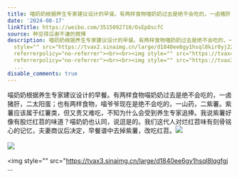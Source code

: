 ```yaml
---
title: 喵奶奶根据养生专家建议设计的早餐。有两样食物喵奶奶过去是绝不会吃的，一卤猪肝，二太阳蛋；也有两样食物，喵爷爷现在是绝不会吃的，一山药，二紫薯。紫薯应该...
date: '2024-08-17'
linkTitle: https://weibo.com/3515092710/OsEpOscfC
source: 种豆得瓜谢不谦的微博
description: 喵奶奶根据养生专家建议设计的早餐。有两样食物喵奶奶过去是绝不会吃的，一卤猪肝，二太阳蛋；也有两样食物，喵爷爷现在是绝不会吃的，一山药，二紫薯。紫薯应该属于红薯类，但又贵又难吃，不知为什么会受到养生专家追捧。我说紫薯好像有股烂红苕的味道？喵奶奶也认同，说逗是的。我们这代人对烂红苕味有刻骨铭心的记忆，夫妻商议后决定，早餐谱中去掉紫薯，改吃红苕。<img
  style="" src="https://tvax2.sinaimg.cn/large/d1840ee6gy1hsql8kir0yj22eo37kb2a.jpg"
  referrerpolicy="no-referrer"><br><br><img style="" src="https://tvax4.sinaimg.cn/large/d1840ee6gy1hsql8zsx61j20u0140teb.jpg"
  referrerpolicy="no-referrer"><br><br><img style="" src="https://tvax3.sinaimg.cn/large/d1840ee6gy1hsql8lqgfgj
  ...
disable_comments: true
---
```

喵奶奶根据养生专家建议设计的早餐。有两样食物喵奶奶过去是绝不会吃的，一卤猪肝，二太阳蛋；也有两样食物，喵爷爷现在是绝不会吃的，一山药，二紫薯。紫薯应该属于红薯类，但又贵又难吃，不知为什么会受到养生专家追捧。我说紫薯好像有股烂红苕的味道？喵奶奶也认同，说逗是的。我们这代人对烂红苕味有刻骨铭心的记忆，夫妻商议后决定，早餐谱中去掉紫薯，改吃红苕。<img style="" src="https://tvax2.sinaimg.cn/large/d1840ee6gy1hsql8kir0yj22eo37kb2a.jpg" referrerpolicy="no-referrer"><br><br><img style="" src="https://tvax4.sinaimg.cn/large/d1840ee6gy1hsql8zsx61j20u0140teb.jpg" referrerpolicy="no-referrer"><br><br><img style="" src="https://tvax3.sinaimg.cn/large/d1840ee6gy1hsql8lqgfgj ...
